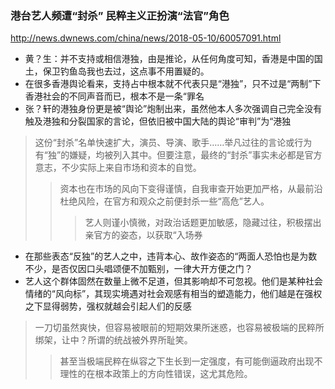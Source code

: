 ### 港台艺人频遭“封杀” 民粹主义正扮演“法官”角色
http://news.dwnews.com/china/news/2018-05-10/60057091.html
- 黄？生：并不支持或相信港独，由是推论，从任何角度可知，香港是中国的国土，保卫钓鱼岛我也去过，这点事不用置疑的。
- 在很多香港舆论看来，支持占中根本就不代表只是“港独”，只不过是“两制”下香港社会的不同声音而已，根本不是一条“罪名
- 张？轩的港独身份更是被“舆论”炮制出来，虽然他本人多次强调自己完全没有触及港独和分裂国家的言论，但依旧被中国大陆的舆论“审判”为“港独
>这份“封杀”名单快速扩大，演员、导演、歌手……举凡过往的言论或行为有“独”的嫌疑，均被列入其中。但要注意，最终的“封杀”事实未必都是官方意志，不少实际上来自市场和资本的自觉。
>>资本也在市场的风向下变得谨慎，自我审查开始更加严格，从最前沿杜绝风险，在官方和观众之前便封杀一些“高危”艺人。
>>>艺人则谨小慎微，对政治话题更加敏感，隐藏过往，积极摆出亲官方的姿态，以获取“入场券
- 在那些表态“反独”的艺人之中，违背本心、故作姿态的“两面人恐怕也是为数不少，是否仅因口头唱颂便不加甄别，一律大开方便之门？
- 艺人这个群体固然在数量上微不足道，但其影响却不可忽视。他们是某种社会情绪的“风向标”，其现实境遇对社会观感有相当的塑造能力，他们越是在强权之下显得弱势，强权就越会引起人们的反感
>一刀切虽然爽快，但容易被眼前的短期效果所迷惑，也容易被极端的民粹所绑架，让中？所谓的统战被外界所耻笑。
>>甚至当极端民粹在纵容之下生长到一定强度，有可能倒逼政府出现不理性的在根本政策上的方向性错误，这尤其危险。